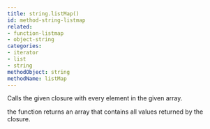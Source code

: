 ```yaml
---
title: string.listMap()
id: method-string-listmap
related:
- function-listmap
- object-string
categories:
- iterator
- list
- string
methodObject: string
methodName: listMap
---
```


Calls the given closure with every element in the given array.

the function returns an array that contains all values returned by the closure.
